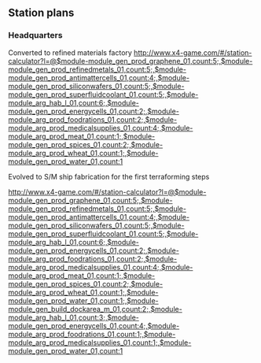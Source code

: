 
## Station plans

### Headquarters

Converted to refined materials factory
http://www.x4-game.com/#/station-calculator?l=@$module-module_gen_prod_graphene_01,count:5;,$module-module_gen_prod_refinedmetals_01,count:5;,$module-module_gen_prod_antimattercells_01,count:4;,$module-module_gen_prod_siliconwafers_01,count:5;,$module-module_gen_prod_superfluidcoolant_01,count:5;,$module-module_arg_hab_l_01,count:6;,$module-module_gen_prod_energycells_01,count:2;,$module-module_arg_prod_foodrations_01,count:2;,$module-module_arg_prod_medicalsupplies_01,count:4;,$module-module_arg_prod_meat_01,count:1;,$module-module_gen_prod_spices_01,count:2;,$module-module_arg_prod_wheat_01,count:1;,$module-module_gen_prod_water_01,count:1

Evolved to S/M ship fabrication for the first terraforming steps

http://www.x4-game.com/#/station-calculator?l=@$module-module_gen_prod_graphene_01,count:5;,$module-module_gen_prod_refinedmetals_01,count:5;,$module-module_gen_prod_antimattercells_01,count:4;,$module-module_gen_prod_siliconwafers_01,count:5;,$module-module_gen_prod_superfluidcoolant_01,count:5;,$module-module_arg_hab_l_01,count:6;,$module-module_gen_prod_energycells_01,count:2;,$module-module_arg_prod_foodrations_01,count:2;,$module-module_arg_prod_medicalsupplies_01,count:4;,$module-module_arg_prod_meat_01,count:1;,$module-module_gen_prod_spices_01,count:2;,$module-module_arg_prod_wheat_01,count:1;,$module-module_gen_prod_water_01,count:1;,$module-module_gen_build_dockarea_m_01,count:2;,$module-module_arg_hab_l_01,count:3;,$module-module_gen_prod_energycells_01,count:4;,$module-module_arg_prod_foodrations_01,count:1;,$module-module_arg_prod_medicalsupplies_01,count:1;,$module-module_gen_prod_water_01,count:1
